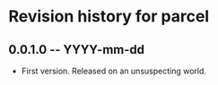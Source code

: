 # Revision history for parcel

## 0.0.1.0 -- YYYY-mm-dd

* First version. Released on an unsuspecting world.
